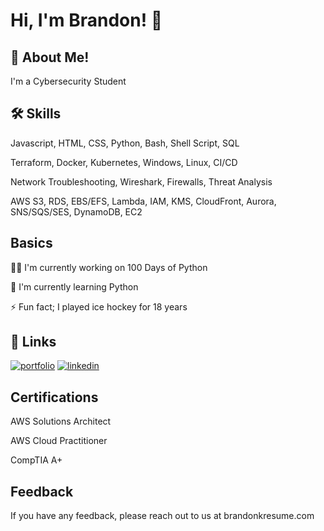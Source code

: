 
# Hi, I'm Brandon! 👋


## 🚀 About Me!
I'm a Cybersecurity Student


## 🛠 Skills
Javascript, HTML, CSS, Python, Bash, Shell Script, SQL

Terraform, Docker, Kubernetes, Windows, Linux, CI/CD

Network Troubleshooting, Wireshark, Firewalls, Threat Analysis

AWS S3, RDS, EBS/EFS, Lambda, IAM, KMS, CloudFront, Aurora, SNS/SQS/SES, DynamoDB, EC2


## Basics
👩‍💻 I'm currently working on 100 Days of Python

🧠 I'm currently learning Python

⚡️ Fun fact; I played ice hockey for 18 years


## 🔗 Links
[![portfolio](https://img.shields.io/badge/my_portfolio-000?style=for-the-badge&logo=ko-fi&logoColor=white)](https://brandonkresume.com/)
[![linkedin](https://img.shields.io/badge/linkedin-0A66C2?style=for-the-badge&logo=linkedin&logoColor=white)](https://www.linkedin.com/in/brandonk14/)



## Certifications

AWS Solutions Architect

AWS Cloud Practitioner

CompTIA A+


## Feedback

If you have any feedback, please reach out to us at brandonkresume.com

